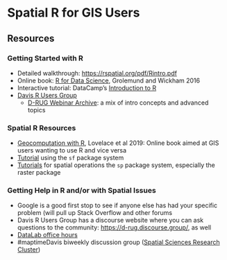 # Spatial R for GIS Users












## Resources

### Getting Started with R

* Detailed walkthrough: https://rspatial.org/pdf/Rintro.pdf
* Online book: [R for Data Science](http://r4ds.had.co.nz/), Grolemund and Wickham 2016
* Interactive tutorial: DataCamp’s [Introduction to R](https://www.datacamp.com/courses/free-introduction-to-r)
* [Davis R Users Group](http://d-rug.github.io/getting-started.html)
  * [D-RUG Webinar Archive](http://d-rug.github.io/pastpresentations/): a mix of intro concepts and advanced topics

### Spatial R Resources

* [Geocomputation with R](geocompr.robinlovelace.net), Lovelace et al 2019: Online book aimed at GIS users wanting to use R and vice versa
* [Tutorial](https://ryanpeek.org/mapping-in-R-workshop/vig_workflow_in_R_snowdata.html#spatial_data_and_r) using the `sf` package system
* [Tutorials](Rspatial.org) for spatial operations the `sp` package system, especially the raster package 

### Getting Help in R and/or with Spatial Issues

* Google is a good first stop to see if anyone else has had your specific problem (will pull up Stack Overflow and other forums
* Davis R Users Group has a discourse website where you can ask questions to the community: https://d-rug.discourse.group/, as well 
* [DataLab office hours](https://datalab.ucdavis.edu/)
* #maptimeDavis biweekly discussion group ([Spatial Sciences Research Cluster](https://datalab.ucdavis.edu/spatial-sciences/))

